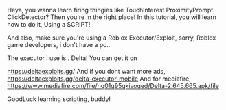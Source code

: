 Heya, you wanna learn firing thingies like
TouchInterest
ProximityPrompt
ClickDetector?
Then you're in the right place!
In this tutorial,
you will learn how to do it,
Using a SCRIPT!

And also, make sure you're using a
Roblox Executor/Exploit, sorry,
Roblox game developers,
i don't have a pc..

The executor i use is..
Delta!
You can get it on

https://deltaexploits.gg/
And if you dont want more ads,
https://deltaexploits.gg/delta-executor-mobile
And for mediafire,
https://www.mediafire.com/file/nq01q95qkivoqed/Delta-2.645.665.apk/file

GoodLuck learning scripting, buddy!
